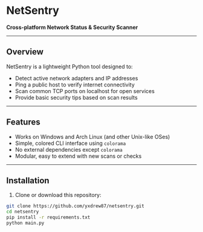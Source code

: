 # NetSentry

**Cross-platform Network Status & Security Scanner**

---

## Overview

NetSentry is a lightweight Python tool designed to:

- Detect active network adapters and IP addresses  
- Ping a public host to verify internet connectivity  
- Scan common TCP ports on localhost for open services  
- Provide basic security tips based on scan results

---

## Features

- Works on Windows and Arch Linux (and other Unix-like OSes)  
- Simple, colored CLI interface using `colorama`  
- No external dependencies except `colorama`  
- Modular, easy to extend with new scans or checks  

---

## Installation

1. Clone or download this repository:

```bash
git clone https://github.com/yxdrew87/netsentry.git
cd netsentry
pip install -r requirements.txt
python main.py
